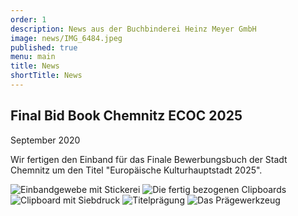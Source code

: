 ```yaml
---
order: 1
description: News aus der Buchbinderei Heinz Meyer GmbH
image: news/IMG_6484.jpeg
published: true
menu: main
title: News
shortTitle: News
---
```

## Final Bid Book Chemnitz ECOC 2025
September 2020

Wir fertigen den Einband für das Finale Bewerbungsbuch der Stadt Chemnitz um den Titel "Europäische Kulturhauptstadt 2025".

![Einbandgewebe mit Stickerei](news/IMG_6433.jpeg)
![Die fertig bezogenen Clipboards](news/IMG_6438.jpeg)
![Clipboard mit Siebdruck](news/IMG_6439.jpeg)
![Titelprägung](news/DSC_0087.jpeg)
![Das Prägewerkzeug](news/IMG_6427.jpeg)
